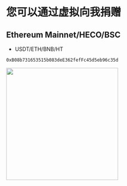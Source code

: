# 您可以通过虚拟向我捐赠

## Ethereum Mainnet/HECO/BSC
- USDT/ETH/BNB/HT
```
0xB08b731653515b083deE362fefFc45d5eb96c35d
```
<img src="https://raw.githubusercontent.com/panhuanghe/v2ray-agent/master/fodder/donation/main.png" width=300>
